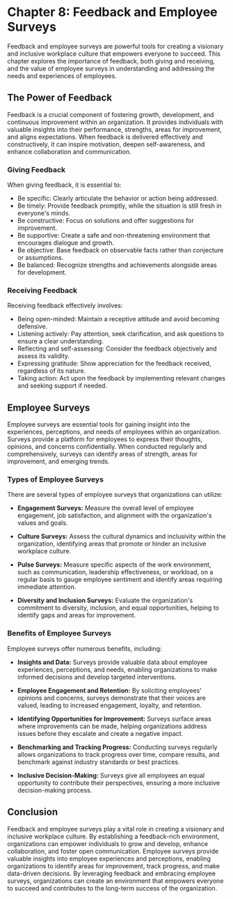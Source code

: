 Chapter 8: Feedback and Employee Surveys
========================================

Feedback and employee surveys are powerful tools for creating a visionary and inclusive workplace culture that empowers everyone to succeed. This chapter explores the importance of feedback, both giving and receiving, and the value of employee surveys in understanding and addressing the needs and experiences of employees.

The Power of Feedback
---------------------

Feedback is a crucial component of fostering growth, development, and continuous improvement within an organization. It provides individuals with valuable insights into their performance, strengths, areas for improvement, and aligns expectations. When feedback is delivered effectively and constructively, it can inspire motivation, deepen self-awareness, and enhance collaboration and communication.

### Giving Feedback

When giving feedback, it is essential to:

* Be specific: Clearly articulate the behavior or action being addressed.
* Be timely: Provide feedback promptly, while the situation is still fresh in everyone's minds.
* Be constructive: Focus on solutions and offer suggestions for improvement.
* Be supportive: Create a safe and non-threatening environment that encourages dialogue and growth.
* Be objective: Base feedback on observable facts rather than conjecture or assumptions.
* Be balanced: Recognize strengths and achievements alongside areas for development.

### Receiving Feedback

Receiving feedback effectively involves:

* Being open-minded: Maintain a receptive attitude and avoid becoming defensive.
* Listening actively: Pay attention, seek clarification, and ask questions to ensure a clear understanding.
* Reflecting and self-assessing: Consider the feedback objectively and assess its validity.
* Expressing gratitude: Show appreciation for the feedback received, regardless of its nature.
* Taking action: Act upon the feedback by implementing relevant changes and seeking support if needed.

Employee Surveys
----------------

Employee surveys are essential tools for gaining insight into the experiences, perceptions, and needs of employees within an organization. Surveys provide a platform for employees to express their thoughts, opinions, and concerns confidentially. When conducted regularly and comprehensively, surveys can identify areas of strength, areas for improvement, and emerging trends.

### Types of Employee Surveys

There are several types of employee surveys that organizations can utilize:

* **Engagement Surveys:** Measure the overall level of employee engagement, job satisfaction, and alignment with the organization's values and goals.

* **Culture Surveys:** Assess the cultural dynamics and inclusivity within the organization, identifying areas that promote or hinder an inclusive workplace culture.

* **Pulse Surveys:** Measure specific aspects of the work environment, such as communication, leadership effectiveness, or workload, on a regular basis to gauge employee sentiment and identify areas requiring immediate attention.

* **Diversity and Inclusion Surveys:** Evaluate the organization's commitment to diversity, inclusion, and equal opportunities, helping to identify gaps and areas for improvement.

### Benefits of Employee Surveys

Employee surveys offer numerous benefits, including:

* **Insights and Data:** Surveys provide valuable data about employee experiences, perceptions, and needs, enabling organizations to make informed decisions and develop targeted interventions.

* **Employee Engagement and Retention:** By soliciting employees' opinions and concerns, surveys demonstrate that their voices are valued, leading to increased engagement, loyalty, and retention.

* **Identifying Opportunities for Improvement:** Surveys surface areas where improvements can be made, helping organizations address issues before they escalate and create a negative impact.

* **Benchmarking and Tracking Progress:** Conducting surveys regularly allows organizations to track progress over time, compare results, and benchmark against industry standards or best practices.

* **Inclusive Decision-Making:** Surveys give all employees an equal opportunity to contribute their perspectives, ensuring a more inclusive decision-making process.

Conclusion
----------

Feedback and employee surveys play a vital role in creating a visionary and inclusive workplace culture. By establishing a feedback-rich environment, organizations can empower individuals to grow and develop, enhance collaboration, and foster open communication. Employee surveys provide valuable insights into employee experiences and perceptions, enabling organizations to identify areas for improvement, track progress, and make data-driven decisions. By leveraging feedback and embracing employee surveys, organizations can create an environment that empowers everyone to succeed and contributes to the long-term success of the organization.
